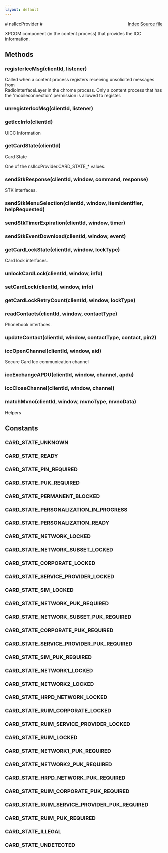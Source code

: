 ```yaml
---
layout: default
---
```

<div class='links' style='float:right'><a href="../index.html">Index</a>
<a href="http://dxr.mozilla.org/mozilla-central/source/dom/icc/interfaces/nsIIccProvider.idl">Source file</a>
</div>
# nsIIccProvider #
  
XPCOM component (in the content process) that provides the ICC information.  
  

## Methods ##

### registerIccMsg(clientId, listener) ###
  
Called when a content process registers receiving unsolicited messages from  
RadioInterfaceLayer in the chrome process. Only a content process that has  
the 'mobileconnection' permission is allowed to register.  
  

### unregisterIccMsg(clientId, listener) ###

### getIccInfo(clientId) ###
  
UICC Information  
  

### getCardState(clientId) ###
  
Card State  
  
One of the nsIIccProvider.CARD_STATE_* values.  
  

### sendStkResponse(clientId, window, command, response) ###
  
STK interfaces.  
  

### sendStkMenuSelection(clientId, window, itemIdentifier, helpRequested) ###

### sendStkTimerExpiration(clientId, window, timer) ###

### sendStkEventDownload(clientId, window, event) ###

### getCardLockState(clientId, window, lockType) ###
  
Card lock interfaces.  
  

### unlockCardLock(clientId, window, info) ###

### setCardLock(clientId, window, info) ###

### getCardLockRetryCount(clientId, window, lockType) ###

### readContacts(clientId, window, contactType) ###
  
Phonebook interfaces.  
  

### updateContact(clientId, window, contactType, contact, pin2) ###

### iccOpenChannel(clientId, window, aid) ###
  
Secure Card Icc communication channel  
  

### iccExchangeAPDU(clientId, window, channel, apdu) ###

### iccCloseChannel(clientId, window, channel) ###

### matchMvno(clientId, window, mvnoType, mvnoData) ###
  
Helpers  
  

## Constants ##

### CARD_STATE_UNKNOWN ###

### CARD_STATE_READY ###

### CARD_STATE_PIN_REQUIRED ###

### CARD_STATE_PUK_REQUIRED ###

### CARD_STATE_PERMANENT_BLOCKED ###

### CARD_STATE_PERSONALIZATION_IN_PROGRESS ###

### CARD_STATE_PERSONALIZATION_READY ###

### CARD_STATE_NETWORK_LOCKED ###

### CARD_STATE_NETWORK_SUBSET_LOCKED ###

### CARD_STATE_CORPORATE_LOCKED ###

### CARD_STATE_SERVICE_PROVIDER_LOCKED ###

### CARD_STATE_SIM_LOCKED ###

### CARD_STATE_NETWORK_PUK_REQUIRED ###

### CARD_STATE_NETWORK_SUBSET_PUK_REQUIRED ###

### CARD_STATE_CORPORATE_PUK_REQUIRED ###

### CARD_STATE_SERVICE_PROVIDER_PUK_REQUIRED ###

### CARD_STATE_SIM_PUK_REQUIRED ###

### CARD_STATE_NETWORK1_LOCKED ###

### CARD_STATE_NETWORK2_LOCKED ###

### CARD_STATE_HRPD_NETWORK_LOCKED ###

### CARD_STATE_RUIM_CORPORATE_LOCKED ###

### CARD_STATE_RUIM_SERVICE_PROVIDER_LOCKED ###

### CARD_STATE_RUIM_LOCKED ###

### CARD_STATE_NETWORK1_PUK_REQUIRED ###

### CARD_STATE_NETWORK2_PUK_REQUIRED ###

### CARD_STATE_HRPD_NETWORK_PUK_REQUIRED ###

### CARD_STATE_RUIM_CORPORATE_PUK_REQUIRED ###

### CARD_STATE_RUIM_SERVICE_PROVIDER_PUK_REQUIRED ###

### CARD_STATE_RUIM_PUK_REQUIRED ###

### CARD_STATE_ILLEGAL ###

### CARD_STATE_UNDETECTED ###
